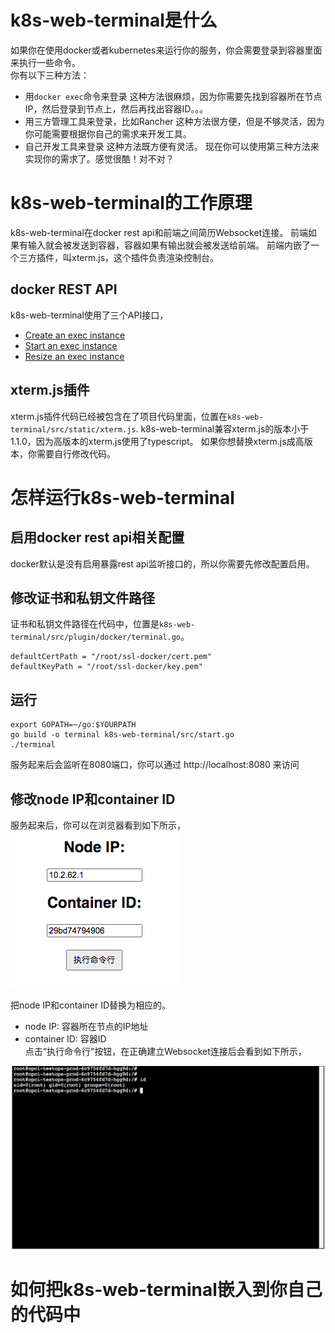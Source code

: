 # k8s-web-terminal是什么
如果你在使用docker或者kubernetes来运行你的服务，你会需要登录到容器里面来执行一些命令。   
你有以下三种方法：   
- 用`docker exec`命令来登录
这种方法很麻烦，因为你需要先找到容器所在节点IP，然后登录到节点上，然后再找出容器ID。。。
- 用三方管理工具来登录，比如Rancher
这种方法很方便，但是不够灵活，因为你可能需要根据你自己的需求来开发工具。
- 自己开发工具来登录
这种方法既方便有灵活。
现在你可以使用第三种方法来实现你的需求了。感觉很酷！对不对？
# k8s-web-terminal的工作原理
k8s-web-terminal在docker rest api和前端之间简历Websocket连接。
前端如果有输入就会被发送到容器，容器如果有输出就会被发送给前端。
前端内嵌了一个三方插件，叫xterm.js，这个插件负责渲染控制台。
## docker REST API
k8s-web-terminal使用了三个API接口，
- [Create an exec instance](https://docs.docker.com/engine/api/v1.30/#operation/ContainerExec)
- [Start an exec instance](https://docs.docker.com/engine/api/v1.30/#operation/ExecStart)
- [Resize an exec instance](https://docs.docker.com/engine/api/v1.30/#operation/ExecResize)
## xterm.js插件
xterm.js插件代码已经被包含在了项目代码里面，位置在`k8s-web-terminal/src/static/xterm.js`.
k8s-web-terminal兼容xterm.js的版本小于1.1.0，因为高版本的xterm.js使用了typescript。
如果你想替换xterm.js成高版本，你需要自行修改代码。
# 怎样运行k8s-web-terminal
## 启用docker rest api相关配置
docker默认是没有启用暴露rest api监听接口的，所以你需要先修改配置启用。
## 修改证书和私钥文件路径
证书和私钥文件路径在代码中，位置是`k8s-web-terminal/src/plugin/docker/terminal.go`。
```
defaultCertPath = "/root/ssl-docker/cert.pem"
defaultKeyPath = "/root/ssl-docker/key.pem"
```
## 运行
```
export GOPATH=~/go:$YOURPATH
go build -o terminal k8s-web-terminal/src/start.go
./terminal
```
服务起来后会监听在8080端口，你可以通过 http://localhost:8080 来访问
## 修改node IP和container ID
服务起来后，你可以在浏览器看到如下所示，  
![image](https://raw.githubusercontent.com/zhanghaohao/pictures/master/terminal-1.png)

把node IP和container ID替换为相应的。  
- node IP: 容器所在节点的IP地址
- container ID: 容器ID   
点击“执行命令行”按钮，在正确建立Websocket连接后会看到如下所示，  

![image](https://raw.githubusercontent.com/zhanghaohao/pictures/master/terminal-2.png)

# 如何把k8s-web-terminal嵌入到你自己的代码中
